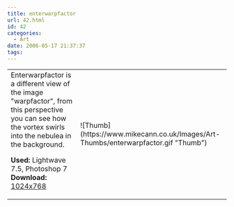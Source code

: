 ```yaml
---
title: enterwarpfactor
url: 42.html
id: 42
categories:
  - Art
date: 2006-05-17 21:37:37
tags:
---
```


<table width="100%" cellspacing="0" cellpadding="0" border="0">
<tr>
<td>Enterwarpfactor is a different view of the image "warpfactor", from this perspective you can see how the vortex swirls into the nebulea in the background.

<span style="font-weight: bold">Used:</span> Lightwave 7.5, Photoshop 7
<span style="font-weight: bold">Download:</span> [1024x768](https://www.mikecann.co.uk/Images/Art-Full/enterwarpfactor.jpg)</td>
<td>![Thumb](https://www.mikecann.co.uk/Images/Art-Thumbs/enterwarpfactor.gif "Thumb")</td>
</tr>
</table>